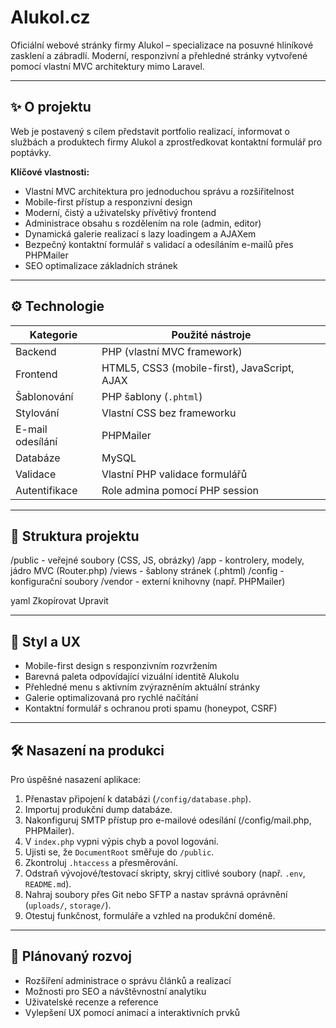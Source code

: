 # Alukol.cz

Oficiální webové stránky firmy Alukol – specializace na posuvné hliníkové zasklení a zábradlí. Moderní, responzivní a přehledné stránky vytvořené pomocí vlastní MVC architektury mimo Laravel.

---

## ✨ O projektu

Web je postavený s cílem představit portfolio realizací, informovat o službách a produktech firmy Alukol a zprostředkovat kontaktní formulář pro poptávky.

**Klíčové vlastnosti:**

- Vlastní MVC architektura pro jednoduchou správu a rozšiřitelnost
- Mobile-first přístup a responzivní design
- Moderní, čistý a uživatelsky přívětivý frontend
- Administrace obsahu s rozdělením na role (admin, editor)
- Dynamická galerie realizací s lazy loadingem a AJAXem
- Bezpečný kontaktní formulář s validací a odesíláním e-mailů přes PHPMailer
- SEO optimalizace základních stránek

---

## ⚙️ Technologie

| Kategorie           | Použité nástroje                               |
|---------------------|------------------------------------------------|
| Backend             | PHP (vlastní MVC framework)                    |
| Frontend            | HTML5, CSS3 (mobile-first), JavaScript, AJAX  |
| Šablonování         | PHP šablony (`.phtml`)                         |
| Stylování           | Vlastní CSS bez frameworku                     |
| E-mail odesílání    | PHPMailer                                      |
| Databáze            | MySQL                                          |
| Validace            | Vlastní PHP validace formulářů                |
| Autentifikace       | Role admina pomocí PHP session                |

---

## 📁 Struktura projektu

/public - veřejné soubory (CSS, JS, obrázky)
/app - kontrolery, modely, jádro MVC (Router.php)
/views - šablony stránek (.phtml)
/config - konfigurační soubory
/vendor - externí knihovny (např. PHPMailer)

yaml
Zkopírovat
Upravit

---

## 🎨 Styl a UX

- Mobile-first design s responzivním rozvržením
- Barevná paleta odpovídající vizuální identitě Alukolu
- Přehledné menu s aktivním zvýrazněním aktuální stránky
- Galerie optimalizovaná pro rychlé načítání
- Kontaktní formulář s ochranou proti spamu (honeypot, CSRF)

---

## 🛠️ Nasazení na produkci

Pro úspěšné nasazení aplikace:

1. Přenastav připojení k databázi (`/config/database.php`).
2. Importuj produkční dump databáze.
3. Nakonfiguruj SMTP přístup pro e-mailové odesílání (/config/mail.php, PHPMailer).
4. V `index.php` vypni výpis chyb a povol logování.
5. Ujisti se, že `DocumentRoot` směřuje do `/public`.
6. Zkontroluj `.htaccess` a přesměrování.
7. Odstraň vývojové/testovací skripty, skryj citlivé soubory (např. `.env`, `README.md`).
8. Nahraj soubory přes Git nebo SFTP a nastav správná oprávnění (`uploads/`, `storage/`).
9. Otestuj funkčnost, formuláře a vzhled na produkční doméně.

---

## 🚀 Plánovaný rozvoj

- Rozšíření administrace o správu článků a realizací
- Možnosti pro SEO a návštěvnostní analytiku
- Uživatelské recenze a reference
- Vylepšení UX pomocí animací a interaktivních prvků
